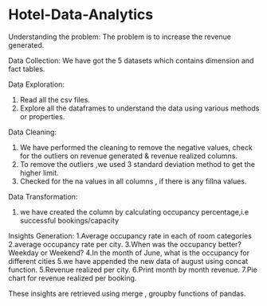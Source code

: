 # Hotel-Data-Analytics

Understanding the problem:
The problem is to increase the revenue generated.

Data Collection:
We have got the 5 datasets which contains dimension and fact tables.

Data Exploration:
1. Read all the csv files.
2. Explore all the dataframes to understand the data using various methods or properties.

Data Cleaning:
1. We have performed the cleaning to remove the negative values, check for the outliers on revenue generated & revenue realized columns.
2. To remove the outliers ,we used 3 standard deviation method to get the higher limit.
3. Checked for the na values in all columns , if there is any fillna values.

Data Transformation:
1. we have created the column by calculating occupancy percentage,i.e successful bookings/capacity

Insights Generation:
1.Average occupancy rate in each of room categories
2.average occupancy rate per city.
3.When was the occupancy better? Weekday or Weekend?
4.In the month of June, what is the occupancy for different cities
5.we have appended the new data of august using concat function.
5.Revenue realized per city.
6.Print month by month revenue.
7.Pie chart for revenue realized per booking.

These insights are retrieved using merge , groupby functions of pandas.

